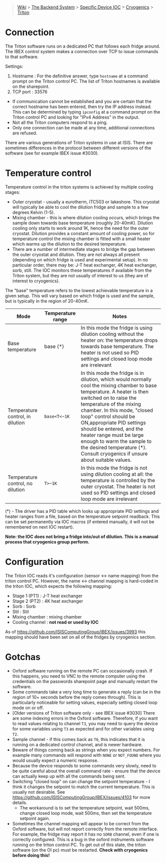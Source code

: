 > [Wiki](Home) > [The Backend System](The-Backend-System) > [Specific Device IOC](Specific-Device-IOC) > [Cryogenics](Cryogenics) > [Triton](Triton)

# Connection

The Triton software runs on a dedicated PC that follows each fridge around. The IBEX control system makes a connection over TCP to issue commands to that software.

Settings:
1. Hostname : For the definitive answer, type `hostname` at a command prompt on the Triton control PC.  The list of Triton hostnames is available on the sharepoint.
1. TCP port : 33576

* If communication cannot be established and you are certain that the correct hostname has been entered, then try the IP address instead.  This can be determined by typing `ipconfig` at a command prompt on the Triton control PC and looking for "IPv4 Address" in the output. 
* Not all the Triton computers respond to a ping.
* Only one connection can be made at any time, additional connections are refused.

There are various generations of Triton systems in use at ISIS. There are sometimes differences in the protocol between different versions of the software (see for example IBEX issue #3030).

# Temperature control

Temperature control in the triton systems is achieved by multiple cooling stages:
- Outer cryostat - usually a eurotherm, ITC503 or lakeshore. This cryostat will typically be able to cool the dilution fridge and sample to a few degrees Kelvin (1-5). 
- Mixing chamber - this is where dilution cooling occurs, which brings the sample down towards base temperature (roughly 20-40mK). Dilution cooling only starts to work around 1K, hence the need for the outer cryostat. Dilution provides a constant amount of cooling power, so for temperature control the mixing chamber is fitted with a small heater which warms up the dilution to the desired temperature.
- There are a number of intermediate stages to bridge the gap between the outer cryostat and dilution. They are not always all present (depending on which fridge is used and experimental setup). In no particular order, there may be: J-T heat exchanger, 4K heat exchanger, sorb, still. The IOC monitors these temperatures if available from the Triton system, but they are not usually of interest to us (they are of interest to cryogenics).

The "base" temperature refers to the lowest achievable temperature in a given setup. This will vary based on which fridge is used and the sample, but is typically in the region of 20-40mK.

| Mode | Temperature range | Notes |
| --- | --- | --- |
| Base temperature | base (*) | In this mode the fridge is using dilution cooling without the heater on: the temperature drops towards base temperature. The heater is not used so PID settings and closed loop mode are irrelevant |
| Temperature control, in dilution | `base<T<~1K` | In this mode the fridge is in dilution, which would normally cool the mixing chamber to base temperature. A heater is then switched on to raise the temperature of the mixing chamber. In this mode, "closed loop" control should be ON,appropriate PID settings should be entered, and the heater range must be large enough to warm the sample to the desired temperature (*). Consult cryogenics if unsure about suitable values. |
| Temperature control, no dilution | `T>~1K` | In this mode the fridge is not using dilution cooling at all: the temperature is controlled by the outer cryostat. The heater is not used so PID settings and closed loop mode are irrelevant |

(*) - The driver has a PID table which looks up appropriate PID settings and heater ranges from a file, based on the temperature setpoint readback. This can be set permanently via IOC macros (if entered manually, it will not be remembered on next IOC restart).

**Note: the IOC does not bring a fridge into/out of dilution. This is a manual process that cryogenics group perform.**

# Configuration

The Triton IOC reads it's configuration (sensor <-> name mapping) from the triton control PC. However, the name <-> channel mapping is hard-coded in the triton IOC, which expects the following mapping:
- Stage 1 (PT1) : J-T heat exchanger
- Stage 2 (PT2) : 4K heat exchanger
- Sorb : Sorb
- Stil : Stil
- Mixing chamber : mixing chamber
- Cooling channel : **not read or used by IOC**

As of https://github.com/ISISComputingGroup/IBEX/issues/3993 this mapping should have been set on all of the fridges by cryogenics section.

# Gotchas

- Oxford software running on the remote PC can occasionally crash. If this happens, you need to VNC to the remote computer using the credentials on the passwords sharepoint page and manually restart the software.
- Some commands take a very long time to generate a reply (can be in the region of 10+ seconds before the reply comes through). This is particularly noticeable for setting values, especially setting closed loop mode on or off.
- [Older versions of Triton software only - see IBEX issue #3030] There are some indexing errors in the Oxford software. Therefore, if you want to read values relating to channel `T3`, you may need to query the device for some variables using `T3` as expected and for other variables using `T2`.
- Sample channel - if this comes back as `T0`, this indicates that it is running on a dedicated control channel, and is newer hardware.
- Beware of things coming back as strings when you expect numbers. For example many commands will respond with `NONE` or `NOT_FOUND` where you would usually expect a numeric response.
- Because the device responds to some commands very slowly, need to be quite careful about the overall command rate - ensure that the device can actually keep up with all the commands being sent.
- Switching "closed loop" on can change the setpoint temperature - I think it changes the setpoint to match the current temperature. This is usually not desirable. See https://github.com/ISISComputingGroup/IBEX/issues/4103 for more details.
  * The workaround is to set the temperature setpoint, wait 500ms, change closed loop mode, wait 500ms, then set the temperature setpoint again.
- Sometimes the channel mapping will appear to be correct from the Oxford software, but will not report correctly from the remote interface. For example, the fridge may report it has no `SORB` channel, even if one is correctly configured. This is a bug in the oxford instruments software running on the triton control PC. To get out of this state, the triton software (on the OI pc) must be restarted. **Check with cryogenics before doing this!**
